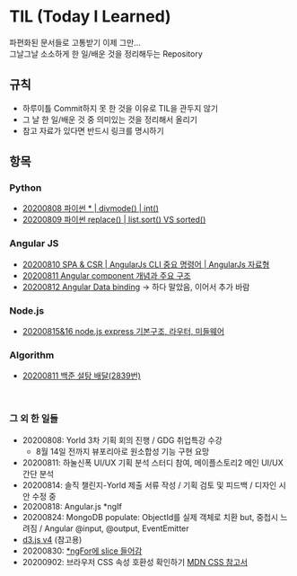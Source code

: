 # TIL (Today I Learned)
파편화된 문서들로 고통받기 이제 그만...<br>
그날그날 소소하게 한 일/배운 것을 정리해두는 Repository

## 규칙
- 하루이틀 Commit하지 못 한 것을 이유로 TIL을 관두지 않기
- 그 날 한 일/배운 것 중 의미있는 것을 정리해서 올리기
- 참고 자료가 있다면 반드시 링크를 명시하기

## 항목
### Python
- [20200808 파이썬 * | divmode() | int()](python/20200808.md)
- [20200809 파이썬 replace() | list.sort() VS sorted()](python/20200809.md)

### Angular JS
- [20200810 SPA & CSR | AngularJs CLI 중요 명령어 | AngularJs 자료형](Angular/20200810.md)
- [20200811 Angular component 개념과 주요 구조](Angular/20200811.md)
- [20200812 Angular Data binding](Angular/20200812.md) -> 하다 말았음, 이어서 추가 바람

### Node.js
- [20200815&16 node.js express 기본구조, 라우터, 미들웨어](NodeJS/20200815.md)

### Algorithm
- [20200811 백준 설탕 배달(2839번)](Algorithm/20200811.md)

<br>

### 그 외 한 일들
- 20200808: Yorld 3차 기획 회의 진행 / GDG 취업특강 수강
  - 8월 14일 전까지 뷰포리아로 원소합성 기능 구현 요망
- 20200811: 하눌신폭 UI/UX 기획 분석 스터디 참여, 메이플스토리2 메인 UI/UX 간단 분석
- 20200814: 솔직 챌린지-Yorld 제출 서류 작성 / 기획 검토 및 피드백 / 디자인 시안 수정 중
- 20200818: Angular.js *ngIf
- 20200824: MongoDB populate: ObjectId를 실제 객체로 치환 but, 중첩시 느려짐 / Angular @input, @output, EventEmitter
- [d3.js v4](https://github.com/d3/d3/blob/v4.13.0/API.md#axes-d3-axis) (참고용)
- 20200830: [*ngFor에 slice 들어감](https://stackoverflow.com/questions/44944570/using-slice-pipe-with-variable-parameters-in-ngfor)
- 20200902: 브라우저 CSS 속성 호환성 확인하기 [MDN CSS 참고서](https://developer.mozilla.org/ko/docs/Web/CSS/Reference#%ED%82%A4%EC%9B%8C%EB%93%9C_%EC%83%89%EC%9D%B8)
